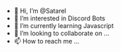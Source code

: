 - 👋 Hi, I’m @Satarel
- 👀 I’m interested in Discord Bots
- 🌱 I’m currently learning Javascript
- 💞️ I’m looking to collaborate on ...
- 📫 How to reach me ...

<!---
Satarell/Satarell is a ✨ special ✨ repository because its `README.md` (this file) appears on your GitHub profile.
You can click the Preview link to take a look at your changes.
--->
